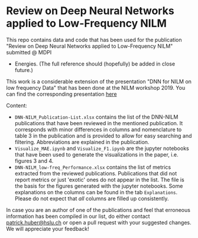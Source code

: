 # Review on Deep Neural Networks applied to Low-Frequency NILM 

This repo contains data and code that has been used for the publication
"Review on Deep Neural Networks applied to Low-Frequency NILM" submitted @ MDPI
- Energies. (The full reference should (hopefully) be added in close future.) 

This work is a considerable extension of the presentation "DNN for NILM on low
frequency Data" that has been done at the NILM workshop 2019. You can find the
corresponding presentation
[here](https://www.youtube.com/watch?v=010fawyCOCs&list=PLJrF-gxa0ImryGeNtil-s9zPJOaV4w-Vy&index=11) 

Content:
* `DNN-NILM_Publication-List.xlsx` contains the list of the DNN-NILM
  publications that have been reviewed in the mentioned publication. It
  corresponds with minor differences in columns and nomenclature to table 3 in
  the publication and is provided to allow for easy searching and filtering.
  Abbreviations are explained in the publication.
* `Visualize_MAE.ipynb` and `Visualize_F1.ipynb` are the jupyter notebooks that
  have been used to generate the visualizations in the paper, i.e. figures 3
  and 4. 
* `DNN-NILM_low-freq_Performance.xlsx` contains the list of metrics extracted
  from the reviewed publications. Publications that did not report metrics or
  just 'exotic' ones do not appear in the list. The file is the basis for the
  figures generated with the jupyter notebooks. Some explanations on the
  columns can be found in the tab `Explanations`. Please do not expect that
  *all* columns are filled up consistently. 
  
In case you are an author of one of the publications and feel that erroneous
information has been compiled in our list, do either contact
patrick.huber@hslu.ch or open a pull request with your suggested changes. We
will appreciate your feedback!  

